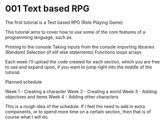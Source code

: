 # 001 Text based RPG

The first tutorial is a Text based RPG (Role Playing Game)

This tutorial aims to cover how to use some of the core features of a programming language, such as:

Printing to the console
Taking inputs from the console
importing libraries (Random)
Selection (if elif else statements)
Functions
loops
arrays

Each week I'll upload the code created for each section, which you are free to use and expand upon, if you want to jump right into the middle of the tutorial.

Planned schedule

Week 1 - Creating a character
Week 2 - Creating a world
Week 3 - Adding objectives and items
Week 4 - Adding other characters

This is a rough idea of the schedule.  If I feel the need to add in extra components, or to spend more time on a certain section, then that is of course what I will do.